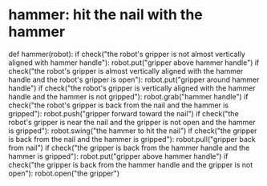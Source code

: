 # hammer: hit the nail with the hammer
def hammer(robot):
    if check("the robot's gripper is not almost vertically aligned with hammer handle"):
        robot.put("gripper above hammer handle")
    if check("the robot's gripper is almost vertically aligned with the hammer handle and the robot's gripper is open"):
        robot.put("gripper around hammer handle")
    if check("the robot's gripper is vertically aligned with the hammer handle and the hammer is not gripped"):
        robot.grab("hammer handle")
    if check("the robot's gripper is back from the nail and the hammer is gripped"):
        robot.push("gripper forward toward the nail")
    if check("the robot's gripper is near the nail and the gripper is not open and the hammer is gripped"):
        robot.swing("the hammer to hit the nail")
    if check("the gripper is back from the nail and the hammer is gripped"):
        robot.pull("gripper back from nail")
    if check("the gripper is back from the hammer handle and the hammer is gripped"):
        robot.put("gripper above hammer handle")
    if check("the gripper is back from the hammer handle and the gripper is not open"):
        robot.open("the gripper")